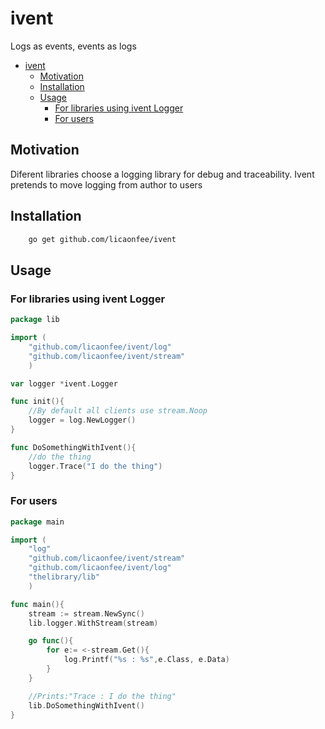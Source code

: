 # ivent

Logs as events, events as logs

- [ivent](#ivent)
  - [Motivation](#Motivation)
  - [Installation](#Installation)
  - [Usage](#Usage)
    - [For libraries using ivent Logger](#For-libraries-using-ivent-Logger)
    - [For users](#For-users)

## Motivation

Diferent libraries choose a logging library for debug and traceability. Ivent pretends to move logging from author to users

## Installation

```bash
    go get github.com/licaonfee/ivent
```

## Usage

### For libraries using ivent Logger

```go
package lib

import (
    "github.com/licaonfee/ivent/log"
    "github.com/licaonfee/ivent/stream"
    )

var logger *ivent.Logger

func init(){
    //By default all clients use stream.Noop
    logger = log.NewLogger()
}

func DoSomethingWithIvent(){
    //do the thing
    logger.Trace("I do the thing")
}
```

### For users

```go
package main

import (
    "log"
    "github.com/licaonfee/ivent/stream"
    "github.com/licaonfee/ivent/log"
    "thelibrary/lib"
    )

func main(){
    stream := stream.NewSync()
    lib.logger.WithStream(stream)

    go func(){
        for e:= <-stream.Get(){
            log.Printf("%s : %s",e.Class, e.Data)
        }
    }

    //Prints:"Trace : I do the thing"
    lib.DoSomethingWithIvent()
}
```
